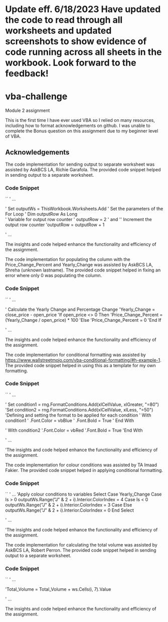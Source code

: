 # Update eff. 6/18/2023 Have updated the code to read through all worksheets and updated screenshots to show evidence of code running across all sheets in the workbook. Look forward to the feedback!

# vba-challenge
Module 2 assignment

This is the first time I have ever used VBA so I relied on many resources, including how to format acknowledgements on github. I was unable to complete the Bonus question on this assignment due to my beginner level of VBA.

## Acknowledgements

The code implementation for sending output to separate worksheet was assisted by AskBCS LA, Richie Garafola. The provided code snippet helped in sending output to a separate worksheet.

### Code Snippet

``
' ...

'  Set outputWs = ThisWorkbook.Worksheets.Add
'  Set the parameters of the For Loop
'  Dim outputRow As Long    
' Variable for output row counter
' outputRow = 2
' and
'' Increment the output row counter
'outputRow = outputRow + 1

' ...


The insights and code helped enhance the functionality and efficiency of the assignment. 

The code implementation for populating the column with the Price_Change_Percent and Yearly_Change was assisted by AskBCS LA, Shreha (unknown lastname). The provided code snippet helped in fixing an error where only 0 was populating the column.

### Code Snippet

``
' ...

' Calculate the Yearly Change and Percentage Change
            'Yearly_Change = close_price - open_price
            'If open_price <> 0 Then
                'Price_Change_Percent = (Yearly_Change / open_price) * 100
            'Else
                'Price_Change_Percent = 0
            'End If

' ...

The insights and code helped enhance the functionality and efficiency of the assignment. 


The code implementation for conditional formatting was assisted by https://www.wallstreetmojo.com/vba-conditional-formatting/#h-example-1. The provided code snippet helped in using this as a template for my own formatting.

### Code Snippet

``
' ...

' Set condition1 = rng.FormatConditions.Add(xlCellValue, xlGreater, "=80")
 'Set condition2 = rng.FormatConditions.Add(xlCellValue, xlLess, "=50")
   'Defining and setting the format to be applied for each condition
  ' With condition1
   ' .Font.Color = vbBlue
   ' .Font.Bold = True
  ' End With

  ' With condition2
     '.Font.Color = vbRed
      '.Font.Bold = True
   'End With

' ...

'The insights and code helped enhance the functionality and efficiency of the assignment. 

The code implementation for colour conditions was assisted by TA Imaad Fakier. The provided code snippet helped in applying conditional formatting.

### Code Snippet

``
' ...
 'Apply colour conditions to variables
            Select Case Yearly_Change
                Case Is > 0
                    outputWs.Range("J" & 2 + i).Interior.ColorIndex = 4
                Case Is < 0
                    outputWs.Range("J" & 2 + i).Interior.ColorIndex = 3
                Case Else
                    outputWs.Range("J" & 2 + i).Interior.ColorIndex = 0
            End Select

' ...

'The insights and code helped enhance the functionality and efficiency of the assignment. 

The code implementation for calculating the total volume was assisted by AskBCS LA, Robert Perron. The provided code snippet helped in sending output to a separate worksheet.

### Code Snippet

``
' ...

'Total_Volume = Total_Volume + ws.Cells(i, 7).Value

' ...


The insights and code helped enhance the functionality and efficiency of the assignment. 
